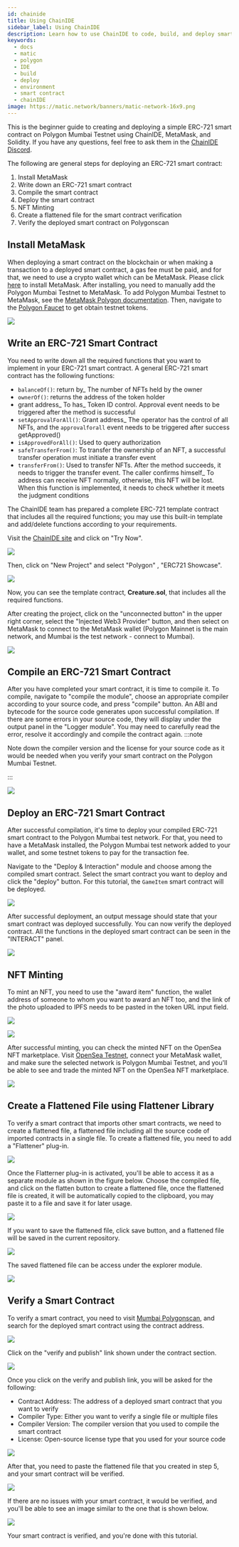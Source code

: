 ```yaml
---
id: chainide
title: Using ChainIDE
sidebar_label: Using ChainIDE
description: Learn how to use ChainIDE to code, build, and deploy smart contracts on Polygon.
keywords:
  - docs
  - matic
  - polygon
  - IDE
  - build
  - deploy
  - environment
  - smart contract
  - chainIDE
image: https://matic.network/banners/matic-network-16x9.png 
---
```


This is the beginner guide to creating and deploying a simple ERC-721 smart contract on Polygon Mumbai Testnet using ChainIDE, MetaMask, and Solidity. 
If you have any questions, feel free to ask them in the [ChainIDE Discord](https://discord.gg/QpGq4hjWrh).

The following are general steps for deploying an ERC-721 smart contract:
1. Install MetaMask
2. Write down an ERC-721 smart contract
3. Compile the smart contract
4. Deploy the smart contract
5. NFT Minting
6. Create a flattened file for the smart contract verification
7. Verify the deployed smart contract on Polygonscan

## Install MetaMask
When deploying a smart contract on the blockchain or when making a transaction to a deployed smart contract, a gas fee must be paid, and for that, we need to use a crypto wallet which can be MetaMask.
Please click [here](https://metamask.io/) to install MetaMask. After installing, you need to manually add the Polygon Mumbai Testnet to MetaMask. To add Polygon Mumbai Testnet to MetaMask, see the [MetaMask Polygon documentation](https://docs.polygon.technology/docs/develop/metamask/config-polygon-on-metamask#add-the-polygon-network-manually). Then, navigate to the [Polygon Faucet](https://faucet.polygon.technology/) to get obtain testnet tokens.

![](https://chainide-doc.s3.amazonaws.com/ERC+721+Deployment+on++Mumbai/image.png)

## Write an ERC-721 Smart Contract 

You need to write down all the required functions that you want to implement in your ERC-721 smart contract. A general ERC-721 smart contract has the following functions:
 - `balanceOf()`: return by_ The number of NFTs held by the owner
 - `ownerOf()`: returns the address of the token holder
 - grant address_ To has_ Token ID control. Approval event needs to be triggered after the method is successful
 - `setApprovalForAll()`: Grant address_ The operator has the control of all NFTs, and the `approvalforall` event needs to be triggered after success
   getApproved()
- `isApprovedForAll()`: Used to query authorization
 - `safeTransferFrom()`: To transfer the ownership of an NFT, a successful transfer operation must initiate a transfer event
 - `transferFrom()`: Used to transfer NFTs. After the method succeeds, it needs to trigger the transfer event. The caller confirms himself_ To address can receive NFT normally, otherwise, this NFT will be lost. When this function is implemented, it needs to check whether it meets the judgment conditions

The ChainIDE team has prepared a complete ERC-721 template contract that includes all the required functions; you may use this built-in template and add/delete functions according to your requirements.

Visit the [ChainIDE site](www.chainide.com)  and click on "Try Now".

![](https://3869740696-files.gitbook.io/~/files/v0/b/gitbook-x-prod.appspot.com/o/spaces%2F-MYy-lqJKjq1m0yBAX4r%2Fuploads%2Fnpdf7fg51675wYmFcL6b%2Fimage.png?alt=media&token=353fc876-a319-49cb-92d5-1ed23c39aa90)

Then, click on "New Project" and select "Polygon" , "ERC721 Showcase".

![](https://chainide-doc.s3.amazonaws.com/Using+ChainIDE+polygon/select+polygon+showcase.png)

Now, you can see the template contract, **Creature.sol**, that includes all the required functions.

After creating the project, click on the "unconnected button" in the upper right corner, select the "Injected Web3 Provider" button, and then select on MetaMask to connect to the MetaMask wallet (Polygon Mainnet is the main network, and Mumbai is the test network - connect to Mumbai).

![](https://chainide-doc.s3.amazonaws.com/Using+ChainIDE+polygon/connect+mumbai.png)

## Compile an ERC-721 Smart Contract

After you have completed your smart contract, 
it is time to compile it. 
To compile, navigate to "compile the module", choose an appropriate compiler according to your source code, 
and press "compile" button. An ABI and bytecode for the source code generates upon successful compilation.
If there are some errors in your source code, they will display under the output panel in the "Logger module". 
You may need to carefully read the error, resolve it accordingly and compile the contract again.
:::note

Note down the compiler version and the license for your source code as it would be needed when you verify your smart contract on the Polygon Mumbai Testnet.

:::

![](https://chainide-doc.s3.amazonaws.com/ERC+721+Deployment+on++Mumbai/image+(1).png)

## Deploy an ERC-721 Smart Contract

After successful compilation, it's time to deploy your compiled ERC-721 smart contract to the Polygon Mumbai test network. 
For that, you need to have a MetaMask installed, the Polygon Mumbai test network added to your wallet, 
and some testnet tokens to pay for the transaction fee. 

Navigate to the "Deploy & Interaction" module and choose among the compiled smart contract. Select 
the smart contract you want to deploy and click the "deploy" button. 
For this tutorial, the `GameItem` smart contract will be deployed.

![](https://chainide-doc.s3.amazonaws.com/ERC+721+Deployment+on++Mumbai/image+(2).png)

After successful deployment, an output message should state that your smart contract was deployed successfully. 
You can now verify the deployed contract. All the functions in the deployed smart contract can be seen in the "INTERACT" panel.

![](https://chainide-doc.s3.amazonaws.com/ERC+721+Deployment+on++Mumbai/image+(3).png)

## NFT Minting

To mint an NFT, you need to use the "award item" function, the wallet address of someone to whom you want to award an NFT too,
 and the link of the photo uploaded to IPFS needs to be pasted in the token URL input field.

![](https://chainide-doc.s3.amazonaws.com/ERC+721+Deployment+on++Mumbai/image+(4).png)

![](https://chainide-doc.s3.amazonaws.com/ERC+721+Deployment+on++Mumbai/image+(5).png)

After successful minting, you can check the minted NFT on the OpenSea NFT marketplace. 
Visit [OpenSea Testnet](https://testnets.opensea.io/), connect your MetaMask wallet, and make sure the selected network is Polygon Mumbai Testnet, and you'll be able to see and trade the minted NFT on the OpenSea NFT marketplace.

![](https://chainide-doc.s3.amazonaws.com/ERC+721+Deployment+on++Mumbai/image+(6).png)

## Create a Flattened File using Flattener Library
To verify a smart contract that imports other smart contracts, 
we need to create a flattened file, 
a flattened file including all the source code of imported contracts in a single file. 
To create a flattened file, you need to add a "Flattener" plug-in.

![](https://chainide-doc.s3.amazonaws.com/ERC+721+Deployment+on++Mumbai/image+(7).png)

Once the Flatterner plug-in is activated, you'll be able to access it as a separate module as shown in the figure below. 
Choose the compiled file, and click on the flatten button to create a flattened file, once the flattened file is created,
 it will be automatically copied to the clipboard, 
you may paste it to a file and save it for later usage.

![](https://chainide-doc.s3.amazonaws.com/ERC+721+Deployment+on++Mumbai/image+(8).png)

If you want to save the flattened file, click save button, and a flattened file will be saved in the current repository.

![](https://chainide-doc.s3.amazonaws.com/ERC+721+Deployment+on++Mumbai/image+(9).png)

The saved flattened file can be access under the explorer module.

![](https://chainide-doc.s3.amazonaws.com/ERC+721+Deployment+on++Mumbai/image+(10).png)

## Verify a Smart Contract

To verify a smart contract, you need to visit [Mumbai Polygonscan](https://mumbai.polygonscan.com/), and 
search for the deployed smart contract using the contract address.

![](https://chainide-doc.s3.amazonaws.com/ERC+721+Deployment+on++Mumbai/image+(11).png)

Click on the "verify and publish" link shown under the contract section. 

![](https://chainide-doc.s3.amazonaws.com/ERC+721+Deployment+on++Mumbai/image+(12).png)

Once you click on the verify and publish link, you will be asked for the following:

 - Contract Address: The address of a deployed smart contract that you want to verify
 - Compiler Type: Either you want to verify a single file or multiple files
 - Compiler Version: The compiler version that you used to compile the smart contract
 - License: Open-source license type that you used for your source code

![](https://chainide-doc.s3.amazonaws.com/ERC+721+Deployment+on++Mumbai/image+(13).png)

After that, you  need to paste the flattened file that you created in step 5, and your smart contract will be verified. 

![](https://chainide-doc.s3.amazonaws.com/ERC+721+Deployment+on++Mumbai/image+(14).png)

If there are no issues with your smart contract, it would be verified, and you'll be able to see an image similar to the one that is shown below.

![](https://chainide-doc.s3.amazonaws.com/ERC+721+Deployment+on++Mumbai/image+(15).png)

Your smart contract is verified, and you're done with this tutorial. 
